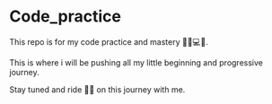 # Code_practice

This repo is for my code practice and mastery 👩‍💻💻🚀.

This is where i will be pushing all my little beginning and progressive journey. 

Stay tuned and ride 🏇🏇 on this journey with me.
